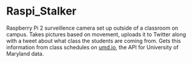 # Raspi_Stalker
Raspberry Pi 2 surveillence camera set up outside of a classroom on campus. Takes pictures based on movement, uploads it to Twitter along with a tweet about what class the students are coming from. Gets this information from class schedules on [umd.io](umd.io), the API for University of Maryland data.

